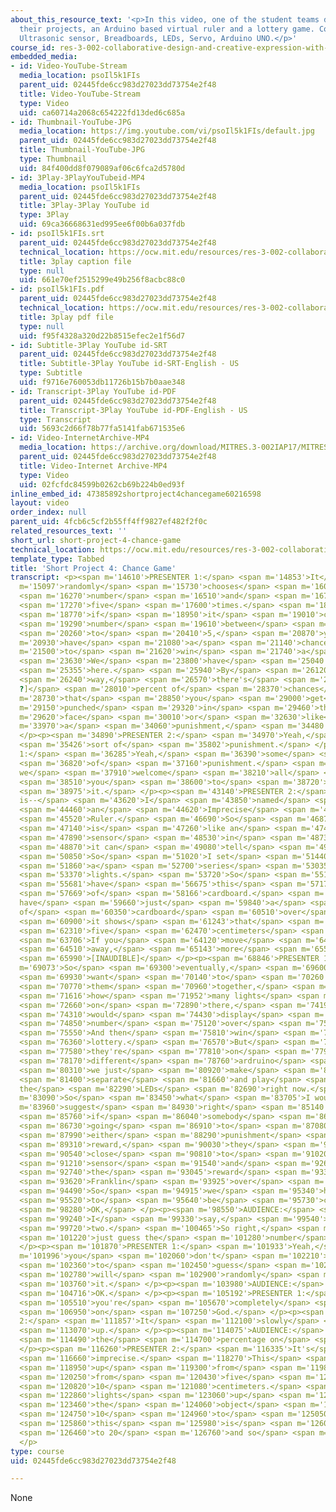 ```yaml
---
about_this_resource_text: '<p>In this video, one of the student teams demonstrates
  their projects, an Arduino based virtual ruler and a lottery game. Components used:
  Ultrasonic sensor, Breadboards, LEDs, Servo, Arduino UNO.</p>'
course_id: res-3-002-collaborative-design-and-creative-expression-with-arduino-microcontrollers-january-iap-2017
embedded_media:
- id: Video-YouTube-Stream
  media_location: psoIl5k1FIs
  parent_uid: 02445fde6cc983d27023dd73754e2f48
  title: Video-YouTube-Stream
  type: Video
  uid: ca60714a2068c654222fd13ded6c685a
- id: Thumbnail-YouTube-JPG
  media_location: https://img.youtube.com/vi/psoIl5k1FIs/default.jpg
  parent_uid: 02445fde6cc983d27023dd73754e2f48
  title: Thumbnail-YouTube-JPG
  type: Thumbnail
  uid: 84f400dd8f079089af06c6fca2d5780d
- id: 3Play-3PlayYouTubeid-MP4
  media_location: psoIl5k1FIs
  parent_uid: 02445fde6cc983d27023dd73754e2f48
  title: 3Play-3Play YouTube id
  type: 3Play
  uid: 69ca36668631ed995ee6f00b6a037fdb
- id: psoIl5k1FIs.srt
  parent_uid: 02445fde6cc983d27023dd73754e2f48
  technical_location: https://ocw.mit.edu/resources/res-3-002-collaborative-design-and-creative-expression-with-arduino-microcontrollers-january-iap-2017/student-projects/short-project/short-project-4-chance-game/psoIl5k1FIs.srt
  title: 3play caption file
  type: null
  uid: 661e70ef2515299e49b256f8acbc88c0
- id: psoIl5k1FIs.pdf
  parent_uid: 02445fde6cc983d27023dd73754e2f48
  technical_location: https://ocw.mit.edu/resources/res-3-002-collaborative-design-and-creative-expression-with-arduino-microcontrollers-january-iap-2017/student-projects/short-project/short-project-4-chance-game/psoIl5k1FIs.pdf
  title: 3play pdf file
  type: null
  uid: f95f4328a320d22b8515efec2e1f56d7
- id: Subtitle-3Play YouTube id-SRT
  parent_uid: 02445fde6cc983d27023dd73754e2f48
  title: Subtitle-3Play YouTube id-SRT-English - US
  type: Subtitle
  uid: f9716e760053db11726b15b7b0aae348
- id: Transcript-3Play YouTube id-PDF
  parent_uid: 02445fde6cc983d27023dd73754e2f48
  title: Transcript-3Play YouTube id-PDF-English - US
  type: Transcript
  uid: 5693c2d66f78b77fa5141fab671535e6
- id: Video-InternetArchive-MP4
  media_location: https://archive.org/download/MITRES.3-002IAP17/MITRES_3-002IAP17_Short_Project_4_300k.mp4
  parent_uid: 02445fde6cc983d27023dd73754e2f48
  title: Video-Internet Archive-MP4
  type: Video
  uid: 02fcfdc84599b0262cb69b224b0ed93f
inline_embed_id: 47385892shortproject4chancegame60216598
layout: video
order_index: null
parent_uid: 4fcb6c5cf2b55ff4ff9827ef482f2f0c
related_resources_text: ''
short_url: short-project-4-chance-game
technical_location: https://ocw.mit.edu/resources/res-3-002-collaborative-design-and-creative-expression-with-arduino-microcontrollers-january-iap-2017/student-projects/short-project/short-project-4-chance-game
template_type: Tabbed
title: 'Short Project 4: Chance Game'
transcript: <p><span m='14610'>PRESENTER 1:</span> <span m='14853'>It</span> <span
  m='15097'>randomly</span> <span m='15730'>chooses</span> <span m='16000'>a</span>
  <span m='16270'>number</span> <span m='16510'>and</span> <span m='16770'>flashes</span>
  <span m='17270'>five</span> <span m='17600'>times.</span> <span m='18510'>And</span>
  <span m='18770'>if</span> <span m='18950'>it</span> <span m='19010'>chooses a</span>
  <span m='19290'>number</span> <span m='19610'>between</span> <span m='20000'>1</span>
  <span m='20260'>to</span> <span m='20410'>5,</span> <span m='20870'>you</span> <span
  m='20930'>have</span> <span m='21080'>a</span> <span m='21140'>chance</span> <span
  m='21500'>to</span> <span m='21620'>win</span> <span m='21740'>a</span> <span m='21830'>lottery.</span>
  <span m='23630'>We</span> <span m='23800'>have</span> <span m='25040'>lotteries</span>
  <span m='25355'>here.</span> <span m='25940'>By</span> <span m='26120'>the</span>
  <span m='26240'>way,</span> <span m='26570'>there's</span> <span m='26980'>[? 50
  ?]</span> <span m='28010'>percent of</span> <span m='28370'>chances</span> <span
  m='28730'>that</span> <span m='28850'>you</span> <span m='29000'>get</span> <span
  m='29150'>punched</span> <span m='29320'>in</span> <span m='29460'>the</span> <span
  m='29620'>face</span> <span m='30010'>or</span> <span m='32630'>like</span> <span
  m='33970'>a</span> <span m='34060'>punishment,</span> <span m='34480'>right?</span>
  </p><p><span m='34890'>PRESENTER 2:</span> <span m='34970'>Yeah,</span> <span m='35050'>some</span>
  <span m='35426'>sort of</span> <span m='35802'>punishment.</span> </p><p><span m='36180'>PRESENTER
  1:</span> <span m='36285'>Yeah,</span> <span m='36390'>some</span> <span m='36620'>sort</span>
  <span m='36820'>of</span> <span m='37160'>punishment.</span> <span m='37580'>And
  we</span> <span m='37910'>welcome</span> <span m='38210'>all</span> <span m='38420'>of</span>
  <span m='38510'>you</span> <span m='38600'>to</span> <span m='38720'>try</span>
  <span m='38975'>it.</span> </p><p><span m='43140'>PRESENTER 2:</span> <span m='43380'>Mine
  is--</span> <span m='43620'>I</span> <span m='43850'>named</span> <span m='44060'>it</span>
  <span m='44460'>an</span> <span m='44620'>Imprecise</span> <span m='45290'>Ardruino</span>
  <span m='45520'>Ruler.</span> <span m='46690'>So</span> <span m='46870'>this</span>
  <span m='47140'>is</span> <span m='47260'>like an</span> <span m='47450'>ultrasonic</span>
  <span m='47890'>sensor</span> <span m='48530'>in</span> <span m='48730'>that</span>
  <span m='48870'>it can</span> <span m='49080'>tell</span> <span m='49580'>distance.</span>
  <span m='50850'>So</span> <span m='51020'>I set</span> <span m='51440'>it up with</span>
  <span m='51860'>a</span> <span m='52700'>series</span> <span m='53035'>of</span>
  <span m='53370'>lights.</span> <span m='53720'>So</span> <span m='55184'>we'll just</span>
  <span m='55681'>have</span> <span m='56675'>this</span> <span m='57172'>piece</span>
  <span m='57669'>of</span> <span m='58166'>cardboard.</span> <span m='59160'>If you
  have</span> <span m='59660'>just</span> <span m='59840'>a</span> <span m='60310'>piece
  of</span> <span m='60350'>cardboard</span> <span m='60510'>over</span> <span m='60630'>here,</span>
  <span m='60900'>it shows</span> <span m='61243'>that</span> <span m='61930'>it's</span>
  <span m='62310'>five</span> <span m='62470'>centimeters</span> <span m='62882'>away.</span>
  <span m='63706'>If you</span> <span m='64120'>move</span> <span m='64269'>it farther</span>
  <span m='64510'>away,</span> <span m='65143'>more</span> <span m='65566'>like</span>
  <span m='65990'>[INAUDIBLE]</span> </p><p><span m='68846'>PRESENTER 1:</span> <span
  m='69073'>So</span> <span m='69300'>eventually,</span> <span m='69600'>we</span>
  <span m='69930'>want</span> <span m='70140'>to</span> <span m='70260'>combine</span>
  <span m='70770'>them</span> <span m='70960'>together,</span> <span m='71280'>like</span>
  <span m='71616'>how</span> <span m='71952'>many lights</span> <span m='72290'>show</span>
  <span m='72660'>on</span> <span m='72890'>there,</span> <span m='74190'>they</span>
  <span m='74310'>would</span> <span m='74430'>display</span> <span m='74760'>the</span>
  <span m='74850'>number</span> <span m='75120'>over</span> <span m='75370'>here.</span>
  <span m='75550'>And then</span> <span m='75810'>win</span> <span m='76150'>the</span>
  <span m='76360'>lottery.</span> <span m='76570'>But</span> <span m='76900'>since</span>
  <span m='77580'>they're</span> <span m='77810'>on</span> <span m='77970'>two</span>
  <span m='78170'>different</span> <span m='78760'>ardruino</span> <span m='79360'>boards</span>
  <span m='80310'>we just</span> <span m='80920'>make</span> <span m='81200'>it</span>
  <span m='81400'>separate</span> <span m='81660'>and play</span> <span m='81920'>with
  the</span> <span m='82290'>LEDs</span> <span m='82690'>right now.</span> </p><p><span
  m='83090'>So</span> <span m='83450'>what</span> <span m='83705'>I would</span> <span
  m='83960'>suggest</span> <span m='84930'>right</span> <span m='85140'>now,</span>
  <span m='85760'>if</span> <span m='86040'>somebody</span> <span m='86610'>is</span>
  <span m='86730'>going</span> <span m='86910'>to</span> <span m='87080'>receive</span>
  <span m='87990'>either</span> <span m='88290'>punishment</span> <span m='89160'>or</span>
  <span m='89310'>reward,</span> <span m='90030'>they</span> <span m='90270'>get</span>
  <span m='90540'>close</span> <span m='90810'>to</span> <span m='91020'>the</span>
  <span m='91210'>sensor</span> <span m='91540'>and</span> <span m='92620'>get</span>
  <span m='92740'>the</span> <span m='93045'>reward</span> <span m='93350'>from</span>
  <span m='93620'>Franklin</span> <span m='93925'>over</span> <span m='94230'>there.</span>
  <span m='94490'>So</span> <span m='94915'>we</span> <span m='95340'>have</span>
  <span m='95520'>to</span> <span m='95640'>be</span> <span m='95730'>careful.</span>
  <span m='98280'>OK,</span> </p><p><span m='98550'>AUDIENCE:</span> <span m='98970'>So</span>
  <span m='99240'>I</span> <span m='99330'>say,</span> <span m='99540'>like,</span>
  <span m='99720'>two.</span> <span m='100465'>So right,</span> <span m='100890'>I</span>
  <span m='101220'>just guess the</span> <span m='101280'>number</span> <span m='101490'>two.</span>
  </p><p><span m='101870'>PRESENTER 1:</span> <span m='101933'>Yeah,</span> <span
  m='101996'>you</span> <span m='102060'>don't</span> <span m='102210'>have</span>
  <span m='102360'>to</span> <span m='102450'>guess</span> <span m='102630'>it, it</span>
  <span m='102780'>will</span> <span m='102900'>randomly</span> <span m='103380'>choose</span>
  <span m='103760'>it.</span> </p><p><span m='103980'>AUDIENCE:</span> <span m='104110'>Oh,</span>
  <span m='104716'>OK.</span> </p><p><span m='105192'>PRESENTER 1:</span> <span m='105351'>So</span>
  <span m='105510'>you're</span> <span m='105670'>completely</span> <span m='106465'>relying</span>
  <span m='106950'>on</span> <span m='107250'>God.</span> </p><p><span m='111615'>PRESENTER
  2:</span> <span m='111857'>It</span> <span m='112100'>slowly</span> <span m='112585'>lights</span>
  <span m='113070'>up.</span> </p><p><span m='114075'>AUDIENCE:</span> <span m='114282'>What's</span>
  <span m='114490'>the</span> <span m='114700'>percentage on</span> <span m='115090'>it?</span>
  </p><p><span m='116260'>PRESENTER 2:</span> <span m='116335'>It's</span> <span m='116410'>very</span>
  <span m='116660'>imprecise.</span> <span m='118270'>This</span> <span m='118720'>lights</span>
  <span m='118950'>up</span> <span m='119300'>from</span> <span m='119860'>distance</span>
  <span m='120250'>from</span> <span m='120430'>five</span> <span m='120700'>to</span>
  <span m='120820'>10</span> <span m='121080'>centimeters.</span> <span m='122690'>This</span>
  <span m='122860'>lights</span> <span m='123060'>up</span> <span m='123210'>when</span>
  <span m='123460'>the</span> <span m='124060'>object</span> <span m='124450'>is</span>
  <span m='124750'>10</span> <span m='124960'>to</span> <span m='125050'>15,</span>
  <span m='125860'>this</span> <span m='125980'>is</span> <span m='126070'>15</span>
  <span m='126460'>to 20</span> <span m='126760'>and so</span> <span m='127060'>on.</span>
  </p>
type: course
uid: 02445fde6cc983d27023dd73754e2f48

---
```

None